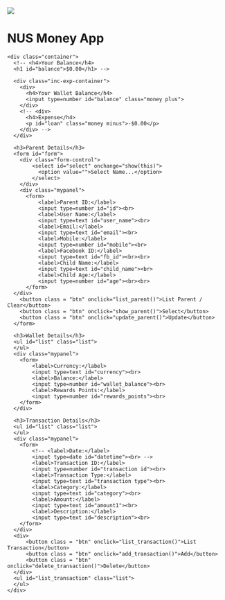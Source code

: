 <html lang="en">
  <head>
    <meta charset="UTF-8" />
    <meta name="viewport" content="width=device-width, initial-scale=1.0" />
    <meta http-equiv="X-UA-Compatible" content="ie=edge" />
    <script src="UpdateParent.js"></script>
    <script src="UpdateTransaction.js"></script>
    <link rel="stylesheet" href="style.css" />
    <title></title>
  </head>
  <body>
    <img src="https://github.com/myeo1/nusmoney/blob/main/logo.PNG">
    <H1> NUS Money App</H1>
    

    <div class="container">
      <!-- <h4>Your Balance</h4>
      <h1 id="balance">$0.00</h1> -->

      <div class="inc-exp-container">
        <div>
          <h4>Your Wallet Balance</h4>
          <input type=number id="balance" class="money plus">
        </div>
        <!-- <div>
          <h4>Expense</h4>
          <p id="loan" class="money minus">-$0.00</p>
        </div> -->
      </div>
 
      <h3>Parent Details</h3>
      <form id="form">
        <div class="form-control">
            <select id="select" onchange="show(this)">
              <option value="">Select Name...</option>
            </select>
        </div>
        <div class="mypanel">
          <form>
              <label>Parent ID:</label>
              <input type=number id="id"><br>
              <label>User Name:</label>
              <input type=text id="user_name"><br>
              <label>Email:</label>
              <input type=text id="email"><br>
              <label>Mobile:</label>
              <input type=number id="mobile"><br>
              <label>Facebook ID:</label>
              <input type=text id="fb_id"><br><br>
              <label>Child Name:</label>
              <input type=text id="child_name"><br>
              <label>Child Age:</label>
              <input type=number id="age"><br><br>
          </form>
      </div>
        <button class = "btn" onclick="list_parent()">List Parent / Clear</button>
        <button class = "btn" onclick="show_parent()">Select</button>
        <button class = "btn" onclick="update_parent()">Update</button>
      </form>

      <h3>Wallet Details</h3>
      <ul id="list" class="list">
      </ul>
      <div class="mypanel">
        <form> 
            <label>Currency:</label>
            <input type=text id="currency"><br>
            <label>Balance:</label>
            <input type=number id="wallet_balance"><br>
            <label>Rewards Points:</label>
            <input type=number id="rewards_points"><br>
        </form>
      </div>

      <h3>Transaction Details</h3>
      <ul id="list" class="list">
      </ul>
      <div class="mypanel">
        <form>
            <!-- <label>Date:</label>
            <input type=date id="datetime"><br> -->
            <label>Transaction ID:</label>
            <input type=number id="transaction id"><br>
            <label>Transaction Type:</label>
            <input type=text id="transaction type"><br>
            <label>Category:</label>
            <input type=text id="category"><br>
            <label>Amount:</label>
            <input type=text id="amount1"><br>
            <label>Description:</label>
            <input type=text id="description"><br>
        </form>
      </div>
      <div>
          <button class = "btn" onclick="list_transaction()">List Transaction</button>
          <button class = "btn" onclick="add_transaction()">Add</button>
          <button class = "btn" onclick="delete_transaction()">Delete</button>
      </div> 
      <ul id="list_transaction" class="list">
      </ul>
    </div>
  </body>
</html>
